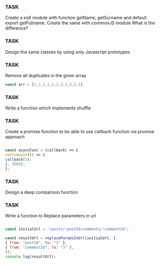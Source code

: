 ### TASK
Create a es6 module with function getName, getSurname and default export getFullname.
Create the same with commonJS module
What is the difference?

### TASK

Design the same classes by using only Javascript prototypes

### TASK

Remove all duplicates in the given array

```js
const arr = [1,2,1,1,1,1,2,3,3,2,1]
```

### TASK

Write a function which implements shuffle

### TASK

Create a promise function to be able to use callback function via promise approach

```js

const asyncFunc = (callback) => {
setTimeout(() => {
callback(1);
}, 3000);
};
```

### TASK

Design a deep comparison function

### TASK

Write a function to Replace parameters in url

```js

const initialUrl = "/posts/:postId/comments/:commentId";

const resultUrl = replaceParamsInUrl(initialUrl, [
{ from: "postId", to: "1" },
{ from: "commentId", to: "3" },
]);
console.log(resultUrl);


```